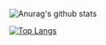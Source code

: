 ![Anurag's github stats](https://github-readme-stats.vercel.app/api?username=douglasJovenil&count_private=true&show_icons=true)

[![Top Langs](https://github-readme-stats.vercel.app/api/top-langs/?username=douglasJovenil)](https://github.com/anuraghazra/github-readme-stats)